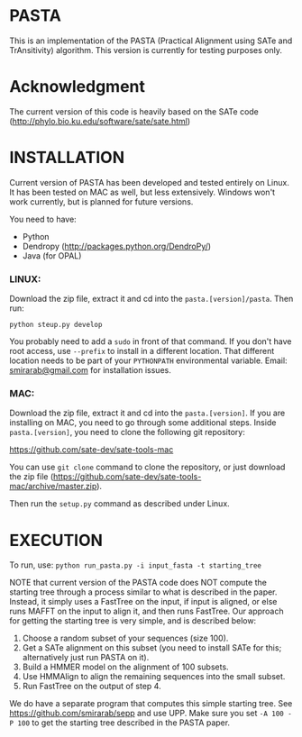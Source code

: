 PASTA
===
This is an implementation of the PASTA (Practical Alignment using SATe and TrAnsitivity) algorithm. This version is currently for testing purposes only. 

Acknowledgment 
===
The current version of this code is heavily based on the SATe code (http://phylo.bio.ku.edu/software/sate/sate.html)

INSTALLATION
===
Current version of PASTA has been developed and tested entirely on Linux. It has been tested on MAC as well, but less extensively. 
Windows won't work currently, but is planned for future versions. 

You need to have:
- Python 
- Dendropy (http://packages.python.org/DendroPy/)
- Java (for OPAL)

### LINUX:
Download the zip file, extract it and cd into the `pasta.[version]/pasta`. Then run:

`
  python steup.py develop 
`

You probably need to add a `sudo` in front of that command. If you don't have root access, use `--prefix` to install in a different location.
That different location needs to be part of your `PYTHONPATH` environmental variable. Email: smirarab@gmail.com for installation issues. 

### MAC: 
Download the zip file, extract it and cd into the `pasta.[version]`.
If you are installing on MAC, you need to go through some additional steps.
Inside `pasta.[version]`, you need to clone the following git repository:

https://github.com/sate-dev/sate-tools-mac


You can use `git clone` command to clone the repository, or just download the zip file (https://github.com/sate-dev/sate-tools-mac/archive/master.zip). 

Then run the `setup.py` command as described under Linux. 

EXECUTION
====
To run, use:
`
python run_pasta.py -i input_fasta -t starting_tree
`

NOTE that current version of the PASTA code does NOT compute the starting tree through a
process similar to what is described in the paper. Instead, it simply uses a FastTree on
the input, if input is aligned, or else runs MAFFT on the input to align it, and then runs FastTree.
Our approach for getting the starting tree is very simple, and is described below:

1. Choose a random subset of your sequences (size 100).
2. Get a SATe alignment on this subset (you need to install SATe for this; alternatively just run PASTA on it).
3. Build a HMMER model on the alignment of 100 subsets.
4. Use HMMAlign to align the remaining sequences into the small subset. 
5. Run FastTree on the output of step 4.

We do have a separate program that computes this simple starting tree. See https://github.com/smirarab/sepp and use UPP. Make sure you set `-A 100 -P 100` to get the starting tree described in the PASTA paper. 
